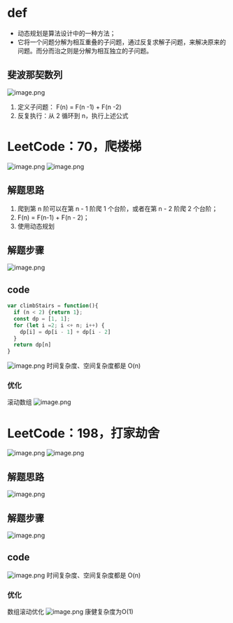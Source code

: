 # def
- 动态规划是算法设计中的一种方法；
- 它将一个问题分解为相互重叠的子问题，通过反复求解子问题，来解决原来的问题。而分而治之则是分解为相互独立的子问题。
## 斐波那契数列
![image.png](https://cdn.nlark.com/yuque/0/2022/png/12949875/1652246645083-c2c2c809-d556-42ec-ac84-3f532f70b64f.png#clientId=u7ad45163-6c55-4&crop=0&crop=0&crop=1&crop=1&from=paste&height=217&id=ue5d468f2&margin=%5Bobject%20Object%5D&name=image.png&originHeight=217&originWidth=833&originalType=binary&ratio=1&rotation=0&showTitle=false&size=30656&status=done&style=none&taskId=ud9cb0f11-5e3d-4bec-994e-87f3534642b&title=&width=833)

1. 定义子问题： F(n) = F(n -1) + F(n -2)
1. 反复执行：从 2 循环到 n，执行上述公式
# LeetCode：70，爬楼梯
![image.png](https://cdn.nlark.com/yuque/0/2022/png/12949875/1652246916171-48b4ad16-f555-4c8d-8f7e-c7f3d6d00c1a.png#clientId=u9c426ab2-12f5-4&crop=0&crop=0&crop=1&crop=1&from=paste&height=424&id=ud7618c52&margin=%5Bobject%20Object%5D&name=image.png&originHeight=424&originWidth=566&originalType=binary&ratio=1&rotation=0&showTitle=false&size=68739&status=done&style=none&taskId=u4a027143-abb0-4909-a724-0768be765ca&title=&width=566)
![image.png](https://cdn.nlark.com/yuque/0/2022/png/12949875/1652246896771-455d9259-71a5-4c23-8860-ee04949e6306.png#clientId=u9c426ab2-12f5-4&crop=0&crop=0&crop=1&crop=1&from=paste&height=234&id=ub3a4fb9e&margin=%5Bobject%20Object%5D&name=image.png&originHeight=234&originWidth=581&originalType=binary&ratio=1&rotation=0&showTitle=false&size=31431&status=done&style=none&taskId=uf0c16a81-981b-4d80-a250-8ae8f3ebd95&title=&width=581)
## 解题思路

1. 爬到第 n 阶可以在第 n - 1 阶爬 1 个台阶，或者在第 n - 2 阶爬 2 个台阶；
1. F(n) = F(n-1) + F(n - 2)；
1. 使用动态规划
## 解题步骤
![image.png](https://cdn.nlark.com/yuque/0/2022/png/12949875/1652247696389-91cfda73-1d52-450b-97a6-da4af6407c03.png#clientId=u9c426ab2-12f5-4&crop=0&crop=0&crop=1&crop=1&from=paste&height=215&id=u9ebeac78&margin=%5Bobject%20Object%5D&name=image.png&originHeight=215&originWidth=857&originalType=binary&ratio=1&rotation=0&showTitle=false&size=41094&status=done&style=none&taskId=uf7710c2d-223b-42ac-b35f-93a463ef693&title=&width=857)
## code
```javascript
var climbStairs = function(){
  if (n < 2) {return 1};
  const dp = [1, 1];
  for (let i =2; i <+ n; i++) {
    dp[i] = dp[i - 1] + dp[i - 2]
  }
  return dp[n]
}
```
![image.png](https://cdn.nlark.com/yuque/0/2022/png/12949875/1652248112595-c6c6cd37-315d-46ed-8b19-f6da43b5d874.png#clientId=u9c426ab2-12f5-4&crop=0&crop=0&crop=1&crop=1&from=paste&height=197&id=ud2d51d78&margin=%5Bobject%20Object%5D&name=image.png&originHeight=197&originWidth=385&originalType=binary&ratio=1&rotation=0&showTitle=false&size=38235&status=done&style=none&taskId=uf28f2e3e-ee5f-4194-aee0-425dd6d0b59&title=&width=385)
时间复杂度、空间复杂度都是 O(n)
### 优化
滚动数组
![image.png](https://cdn.nlark.com/yuque/0/2022/png/12949875/1652248419070-3122bfc2-fa79-459b-bf0a-df07753c1fe0.png#clientId=u9c426ab2-12f5-4&crop=0&crop=0&crop=1&crop=1&from=paste&height=270&id=u55f3b271&margin=%5Bobject%20Object%5D&name=image.png&originHeight=270&originWidth=341&originalType=binary&ratio=1&rotation=0&showTitle=false&size=41594&status=done&style=none&taskId=u789e637e-e75b-4d81-9cf3-2261bb65cbf&title=&width=341)
# LeetCode：198，打家劫舍
![image.png](https://cdn.nlark.com/yuque/0/2022/png/12949875/1652248536797-44f8e38c-58bf-4024-8350-66e299e71fff.png#clientId=u9c426ab2-12f5-4&crop=0&crop=0&crop=1&crop=1&from=paste&height=451&id=ua3b698fe&margin=%5Bobject%20Object%5D&name=image.png&originHeight=451&originWidth=566&originalType=binary&ratio=1&rotation=0&showTitle=false&size=104984&status=done&style=none&taskId=uff27a177-6562-43b6-bc59-99ad0afe11d&title=&width=566)
![image.png](https://cdn.nlark.com/yuque/0/2022/png/12949875/1652248591349-561a0b45-3a91-4acb-a680-16c5fa001c56.png#clientId=u9c426ab2-12f5-4&crop=0&crop=0&crop=1&crop=1&from=paste&height=201&id=ue904e9df&margin=%5Bobject%20Object%5D&name=image.png&originHeight=201&originWidth=560&originalType=binary&ratio=1&rotation=0&showTitle=false&size=51146&status=done&style=none&taskId=u2b267fe2-13c6-474a-989a-b1dd0a3395c&title=&width=560)
## 解题思路
![image.png](https://cdn.nlark.com/yuque/0/2022/png/12949875/1652248636116-734f877b-f88b-46ac-8f3d-79bd6592c428.png#clientId=u9c426ab2-12f5-4&crop=0&crop=0&crop=1&crop=1&from=paste&height=303&id=u1a925fcd&margin=%5Bobject%20Object%5D&name=image.png&originHeight=303&originWidth=1157&originalType=binary&ratio=1&rotation=0&showTitle=false&size=86746&status=done&style=none&taskId=u697e855f-170b-40d9-b40b-36fd62e401a&title=&width=1157)
## 解题步骤
![image.png](https://cdn.nlark.com/yuque/0/2022/png/12949875/1652248762632-071963aa-26fb-46f5-a03f-8ea65cfcfaae.png#clientId=u9c426ab2-12f5-4&crop=0&crop=0&crop=1&crop=1&from=paste&height=175&id=ufc52cb19&margin=%5Bobject%20Object%5D&name=image.png&originHeight=175&originWidth=938&originalType=binary&ratio=1&rotation=0&showTitle=false&size=41169&status=done&style=none&taskId=u2f174768-e671-42d8-a724-0def9fbe1fe&title=&width=938)
## code
![image.png](https://cdn.nlark.com/yuque/0/2022/png/12949875/1652249109318-478c0ca0-5d85-440e-be2c-98d843f2df42.png#clientId=u9c426ab2-12f5-4&crop=0&crop=0&crop=1&crop=1&from=paste&height=194&id=u3f2349d2&margin=%5Bobject%20Object%5D&name=image.png&originHeight=194&originWidth=575&originalType=binary&ratio=1&rotation=0&showTitle=false&size=48215&status=done&style=none&taskId=u1db45823-1834-4c02-bf1f-ab7230358a1&title=&width=575)
时间复杂度、空间复杂度都是 O(n)
### 优化
数组滚动优化
![image.png](https://cdn.nlark.com/yuque/0/2022/png/12949875/1652249231390-150d9577-c377-494e-ba81-358e7af03eb5.png#clientId=u9c426ab2-12f5-4&crop=0&crop=0&crop=1&crop=1&from=paste&height=255&id=ucd7c2e07&margin=%5Bobject%20Object%5D&name=image.png&originHeight=255&originWidth=508&originalType=binary&ratio=1&rotation=0&showTitle=false&size=52922&status=done&style=none&taskId=u8dcf4870-7e42-400f-8b09-1ea262fb1e4&title=&width=508)
康健复杂度为O(1)

















